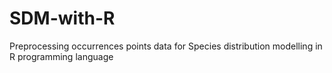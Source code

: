 # SDM-with-R
Preprocessing occurrences points data for Species distribution modelling in R programming language
